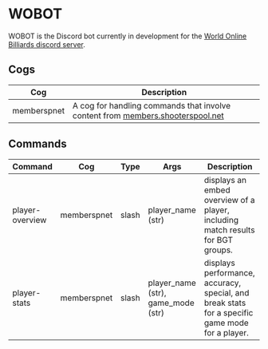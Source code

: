 # WOBOT

WOBOT is the Discord bot currently in development for the [World Online Billiards discord server](https://discord.com/invite/2xtEBjEPKf).

## Cogs

| Cog          | Description                                                                                                          |
| ------------ | -------------------------------------------------------------------------------------------------------------------- |
| memberspnet  | A cog for handling commands that involve content from  [members.shooterspool.net](https://members.shooterspool.net/) |


## Commands

| Command         | Cog         | Type  | Args              | Description                                                                                                      |
| --------------- | ----------- | ----- | ----------------- | ---------------------------------------------------------------------------------------------------------------- |
| player-overview | memberspnet | slash | player_name (str) | displays an embed overview of a player, including match results for BGT groups.                                  |
| player-stats    | memberspnet | slash | player_name (str), game_mode (str) | displays performance, accuracy, special, and break stats for a specific game mode for a player. |
